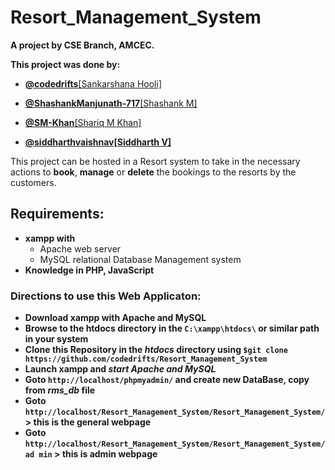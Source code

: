 # Resort_Management_System
**A project by CSE Branch, AMCEC.**

**This project was done by:**
- [**@codedrifts**[Sankarshana Hooli]](https://github.com/codedrifts)

- [**@ShashankManjunath-717**[Shashank M]](https://github.com/ShashankManjunath-717)

- [**@SM-Khan**[Shariq M Khan]](https://github.com/SM-Khan)

- [**@siddharthvaishnav[Siddharth V]**](https://github.com/siddharthvaishnav)

This project can be hosted in a Resort system to take in the necessary actions to **book**, **manage** or **delete** the bookings to the resorts by the customers.

## Requirements:
- **xampp with** 
  - Apache web server
  - MySQL relational Database Management system
- **Knowledge in PHP, JavaScript**

### Directions to use this Web Applicaton:

- **Download xampp with Apache and MySQL**
- **Browse to the htdocs directory in the `C:\xampp\htdocs\` or similar path in your system**
- **Clone this Repository in the *htdocs* directory using `$git clone https://github.com/codedrifts/Resort_Management_System`**
- **Launch xampp and *start Apache and MySQL***
- **Goto `http://localhost/phpmyadmin/` and create new DataBase, copy from *rms_db* file**
- **Goto `http://localhost/Resort_Management_System/Resort_Management_System/` > this is the general webpage**
- **Goto `http://localhost/Resort_Management_System/Resort_Management_System/ad min` > this is admin webpage**
